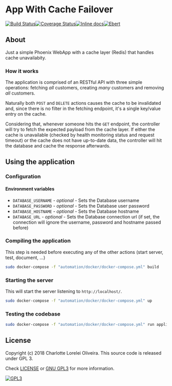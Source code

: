 # App With Cache Failover
[![Build Status](https://travis-ci.org/mememori/app-with-cache-failover.svg?branch=master)](https://travis-ci.org/mememori/app-with-cache-failover)[![Coverage Status](https://coveralls.io/repos/github/mememori/app-with-cache-failover/badge.svg?branch=master)](https://coveralls.io/github/mememori/app-with-cache-failover?branch=master)[![Inline docs](http://inch-ci.org/github/mememori/app-with-cache-failover.svg?branch=master)](http://inch-ci.org/github/mememori/app-with-cache-failover)[![Ebert](https://ebertapp.io/github/mememori/app-with-cache-failover.svg)](https://ebertapp.io/github/mememori/app-with-cache-failover)

## About
Just a simple Phoenix WebApp with a cache layer (Redis) that handles cache unavailabity.

### How it works
The application is comprised of an RESTful API with three simple operations: fetching _all_ customers, creating _many_ customers and removing _all_ customers.

Naturally both `POST` and `DELETE` actions causes the cache to be invalidated and, since there is no filter in the fetching endpoint, it's a single key/value entry on the cache.

Considering that, whenever someone hits the `GET` endpoint, the controller will try to fetch the expected payload from the cache layer. If either the cache is unavailable (checked by health monitoring status and request timeout) or the cache does not have up-to-date data, the controller will hit the database and cache the response afterwards.

## Using the application
### Configuration
#### Environment variables
- `DATABASE_USERNAME` - _optional_ - Sets the Database username
- `DATABASE_PASSWORD` - _optional_ - Sets the Database user password
- `DATABASE_HOSTNAME` - _optional_ - Sets the Database hostname
- `DATABASE_URL` - _optional_ - Sets the Database connection url (if set, the connection will ignore the username, password and hostname passed before)

### Compiling the application
This step is needed before executing any of the other actions (start server, test, document, ...)

```bash
sudo docker-compose -f "automation/docker/docker-compose.yml" build
```

### Starting the server
This will start the server listening to `http://localhost/`.

```bash
sudo docker-compose -f "automation/docker/docker-compose.yml" up
```

### Testing the codebase
```bash
sudo docker-compose -f "automation/docker/docker-compose.yml" run application mix test
```

## License
Copyright (c) 2018 Charlotte Lorelei Oliveira.
This source code is released under GPL 3.

Check [LICENSE](LICENSE) or [GNU GPL3](https://www.gnu.org/licenses/gpl-3.0.en.html)
for more information.

[![GPL3](https://www.gnu.org/graphics/gplv3-88x31.png)](https://www.gnu.org/licenses/gpl-3.0.en.html)
